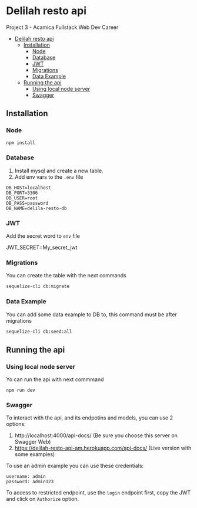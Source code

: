 # Delilah resto api

Project 3 - Acamica Fullstack Web Dev Career

- [Delilah resto api](#delilah-resto-api)
  - [Installation](#installation)
    - [Node](#node)
    - [Database](#database)
    - [JWT](#jwt)
    - [Migrations](#migrations)
    - [Data Example](#data-example)
  - [Running the api](#running-the-api)
    - [Using local node server](#using-local-node-server)
    - [Swagger](#swagger)

## Installation

### Node

```bash
npm install
```

### Database

1. Install mysql and create a new table.
2. Add env vars to the `.env` file

```
DB_HOST=localhost
DB_PORT=3306
DB_USER=root
DB_PASS=password
DB_NAME=delila-resto-db
```

### JWT

Add the secret word to `env` file

JWT_SECRET=My_secret_jwt

### Migrations

You can create the table with the next commands

```bash
sequelize-cli db:migrate
```

### Data Example

You can add some data example to DB to, this command must be after migrations

```bash
sequelize-cli db:seed:all
```

## Running the api

### Using local node server
Yo can run the api with next commmand
```
npm run dev
```

### Swagger
To interact with the api, and its endpotins and models, you can use 2 options:

1. http://localhost:4000/api-docs/ (Be sure you choose this server on Swagger Web)
2. https://delilah-resto-api-am.herokuapp.com/api-docs/ (Live version with some examples)

To use an admin example you can use these credentials:

```
username: admin
password: admin123
```

To access to restricted endpoint, use the `login` endpoint first, copy the JWT and click on `Authorize` option.